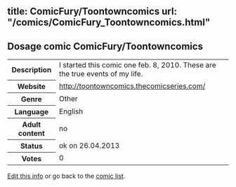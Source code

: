 title: ComicFury/Toontowncomics
url: "/comics/ComicFury_Toontowncomics.html"
---
Dosage comic ComicFury/Toontowncomics
-----------------------------------------

<p id="msg"></p>
<script type="text/javascript">
if (window.location.search === '?edit_info_mail=sent_ok') {
  var elem = document.getElementById("msg");
  elem.innerHTML = 'Edited information sucessfully sent.';
  elem.className = 'ok';
}
</script>
<table class="comicinfo">
<tr>
<th>Description</th><td>I started this comic one feb. 8, 2010. These are the true events of my life.</td>
</tr>
<tr>
<th>Website</th><td><a href="http://toontowncomics.thecomicseries.com/">http://toontowncomics.thecomicseries.com/</a></td>
</tr>
<tr>
<th>Genre</th><td>Other</td>
</tr>
<tr>
<th>Language</th><td>English</td>
</tr>
<tr>
<th>Adult content</th><td>no</td>
</tr>
<tr>
<th>Status</th><td>ok on 26.04.2013</td>
</tr>
<tr>
<th>Votes</th><td>0</td>
</tr>
</table>

[Edit this info](ComicFury_Toontowncomics_edit.html) or go back to the [comic list](../comic-index.html).

